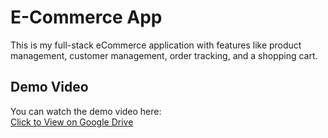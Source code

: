 # E-Commerce App

This is my full-stack eCommerce application with features like product management, customer management, order tracking, and a shopping cart.

## Demo Video
You can watch the demo video here:  
[Click to View on Google Drive](https://drive.google.com/file/d/17HWmwiov1KcI1mKP03Rg9blFETNglpSW/view?usp=drive_link)
